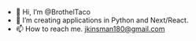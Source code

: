 - 👋 Hi, I’m @BrothelTaco
- 👀 I’m creating applications in Python and Next/React.
- 📫 How to reach me. jkinsman180@gmail.com

<!---
BrothelTaco/BrothelTaco is a ✨ special ✨ repository because its `README.md` (this file) appears on your GitHub profile.
You can click the Preview link to take a look at your changes.
--->
